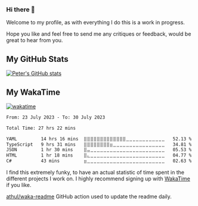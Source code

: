 ### Hi there 👋

Welcome to my profile, as with everything I do this is a work in progress.

Hope you like and feel free to send me any critiques or feedback, would be great to hear from you.

## My GitHub Stats

[![Peter's GitHub stats](https://stats.chillviking.dev/api?username=peterjokumsen&show_icons=true&theme=dracula)](https://github.com/anuraghazra/github-readme-stats)

## My WakaTime

[![wakatime](https://wakatime.com/badge/user/735dbbb1-6675-460c-9d50-3e7bac4c417c.svg)](https://wakatime.com/@735dbbb1-6675-460c-9d50-3e7bac4c417c)

<!--START_SECTION:waka-->

```txt
From: 23 July 2023 - To: 30 July 2023

Total Time: 27 hrs 22 mins

YAML         14 hrs 16 mins  ⣿⣿⣿⣿⣿⣿⣿⣿⣿⣿⣿⣿⣿⣀⣀⣀⣀⣀⣀⣀⣀⣀⣀⣀⣀   52.13 %
TypeScript   9 hrs 31 mins   ⣿⣿⣿⣿⣿⣿⣿⣿⣶⣀⣀⣀⣀⣀⣀⣀⣀⣀⣀⣀⣀⣀⣀⣀⣀   34.81 %
JSON         1 hr 30 mins    ⣿⣤⣀⣀⣀⣀⣀⣀⣀⣀⣀⣀⣀⣀⣀⣀⣀⣀⣀⣀⣀⣀⣀⣀⣀   05.53 %
HTML         1 hr 18 mins    ⣿⣄⣀⣀⣀⣀⣀⣀⣀⣀⣀⣀⣀⣀⣀⣀⣀⣀⣀⣀⣀⣀⣀⣀⣀   04.77 %
C#           43 mins         ⣶⣀⣀⣀⣀⣀⣀⣀⣀⣀⣀⣀⣀⣀⣀⣀⣀⣀⣀⣀⣀⣀⣀⣀⣀   02.63 %
```

<!--END_SECTION:waka-->

I find this extremely funky, to have an actual statistic of time spent in the different projects I work on.
I highly recommend signing up with [WakaTime](https://wakatime.com/) if you like.

[athul/waka-readme](https://github.com/athul/waka-readme) GitHub action used to update the readme daily.

<!--
**peterjokumsen/peterjokumsen** is a ✨ _special_ ✨ repository because its `README.md` (this file) appears on your GitHub profile.

Here are some ideas to get you started:

- 🔭 I’m currently working on ...
- 🌱 I’m currently learning ...
- 👯 I’m looking to collaborate on ...
- 🤔 I’m looking for help with ...
- 💬 Ask me about ...
- 📫 How to reach me: ...
- 😄 Pronouns: ...
- ⚡ Fun fact: ...
-->
